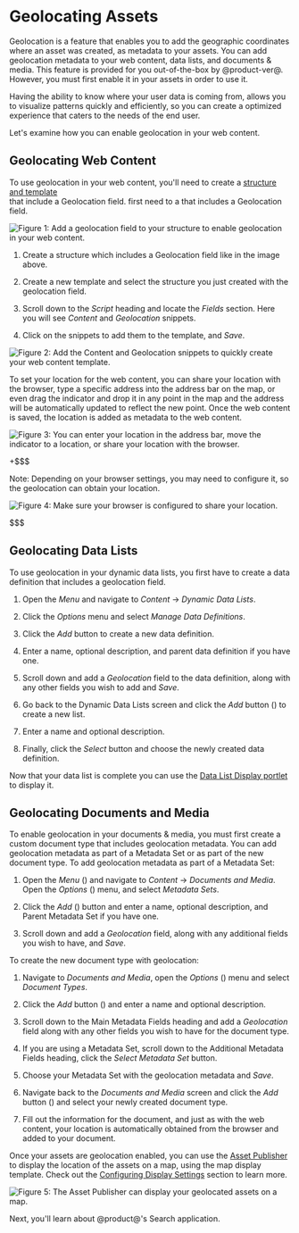 # Geolocating Assets [](id=geolocating-assets)

Geolocation is a feature that enables you to add the geographic coordinates 
where an asset was created, as metadata to your assets. You can add geolocation 
metadata to your web content, data lists, and documents & media. This feature 
is provided for you out-of-the-box by @product-ver@. However, you must first 
enable it in your assets in order to use it.

Having the ability to know where your user data is coming from, allows you to 
visualize patterns quickly and efficiently, so you can create a optimized 
experience that caters to the needs of the end user.

Let's examine how you can enable geolocation in your web content.

## Geolocating Web Content [](id=geolocating-web-content)

To use geolocation in your web content, you'll need to create a [structure and template](/discover/portal/-/knowledge_base/7-1/designing-uniform-content)  
that include a Geolocation field.  first need to a that includes a Geolocation 
field.

![Figure 1: Add a geolocation field to your structure to enable geolocation in your web content.](../../../images/geo-structure.png)

1.  Create a structure which includes a Geolocation field like in the image 
    above.

2.  Create a new template and select the structure you just created 
    with the geolocation field.

3.  Scroll down to the *Script* heading and locate the *Fields* section. Here 
    you will see *Content* and *Geolocation* snippets.

4.  Click on the snippets to add them to the template, and *Save*.

![Figure 2: Add the Content and Geolocation snippets to quickly create your web content template.](../../../images/web-content-geolocation-template.png)

To set your location for the web content, you can share your location with the 
browser, type a specific address into the address bar on the map, or even drag 
the indicator and drop it in any point in the map and the address will be 
automatically updated to reflect the new point. Once the web content is saved, 
the location is added as metadata to the web content.

![Figure 3: You can enter your location in the address bar, move the indicator to a location, or share your location with the browser.](../../../images/web-content-geo-create.png)

+$$$

Note: Depending on your browser settings, you may need to configure it, so the
geolocation can obtain your location.

![Figure 4: Make sure your browser is configured to share your location.](../../../images/share-location-dialog.png)

$$$

## Geolocating Data Lists [](id=geolocating-data-lists)

To use geolocation in your dynamic data lists, you first have to create a data
definition that includes a geolocation field.

1.  Open the *Menu* and navigate to *Content* &rarr; *Dynamic Data Lists*. 

2.  Click the *Options* menu and select *Manage Data Definitions*.

3.  Click the *Add* button to create a new data definition.

4.  Enter a name, optional description, and parent data definition if you have 
    one.
    
5.  Scroll down and add a *Geolocation* field to the data definition, along 
    with any other fields you wish to add and *Save*.

6.  Go back to the Dynamic Data Lists screen and click the *Add* button () to 
    create a new list.

7.  Enter a name and optional description.

8.  Finally, click the *Select* button and  choose the newly created data 
    definition.

Now that your data list is complete you can use the [Data List Display portlet](/discover/portal/-/knowledge_base/7-1/creating-data-lists) 
to display it.

## Geolocating Documents and Media [](id=geolocating-documents-and-media)

To enable geolocation in your documents & media, you must first create a custom
document type that includes geolocation metadata. You can add geolocation
metadata as part of a Metadata Set or as part of the new document type. To add 
geolocation metadata as part of a Metadata Set:

1.  Open the *Menu* () and navigate to *Content* &rarr; *Documents and Media*. Open the *Options* () menu, and select *Metadata Sets*.

2.  Click the *Add* () button and enter a name, optional description, and 
    Parent Metadata Set if you have one.

3.  Scroll down and add a *Geolocation* field, along with any additional fields 
    you wish to have, and *Save*.

To create the new document type with geolocation:

1.  Navigate to *Documents and Media*, open the *Options* () menu and select 
    *Document Types*. 

2.  Click the *Add* button () and enter a name and optional description.

3.  Scroll down to the Main Metadata Fields heading and add a *Geolocation* 
    field along with any  other fields you wish to have for the document type.
    
4.  If you are using a Metadata Set, scroll down to the Additional Metadata 
    Fields heading, click the *Select Metadata Set* button.

5.  Choose your Metadata Set with the geolocation metadata and *Save*.

6.  Navigate back to the *Documents and Media* screen and click the *Add*
    button () and select your newly created document type.

7.  Fill out the information for the document, and just as with the web 
    content, your location is automatically obtained from the browser and added 
    to your document.

Once your assets are geolocation enabled, you can use the [Asset Publisher](/discover/portal/-/knowledge_base/7-1/publishing-assets) 
to display the location of the assets on a map, using the map display template.
Check out the [Configuring Display Settings](/discover/portal/-/knowledge_base/7-1/using-the-asset-publisher#configuring-display-settings)
section to learn more.

![Figure 5: The Asset Publisher can display your geolocated assets on a map.](../../../images/geo-map.png)

Next, you'll learn about @product@'s Search application.
